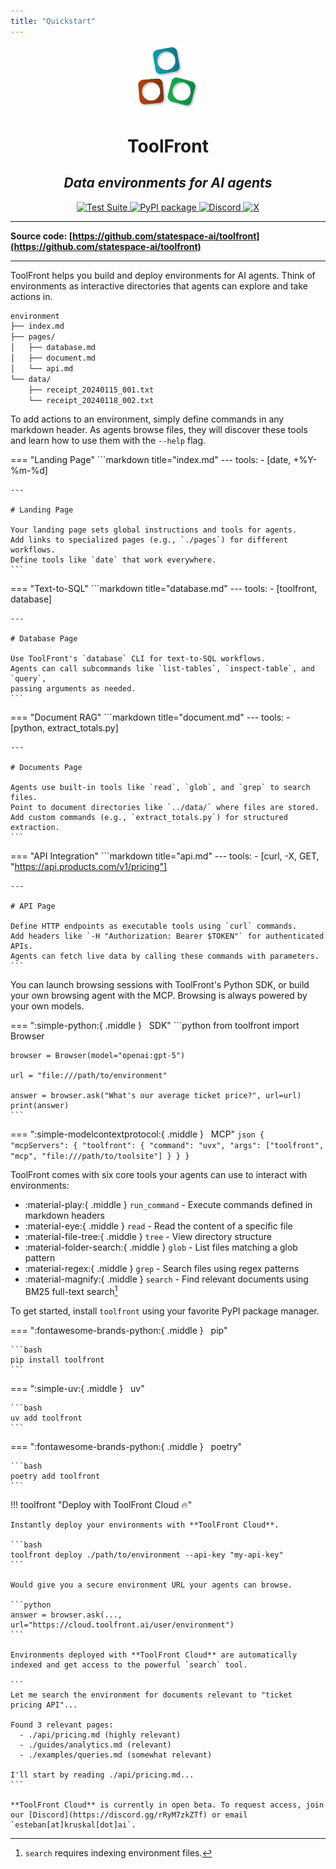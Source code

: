 ```yaml
---
title: "Quickstart"
---
```


<!-- <style>
.md-content .md-typeset h1 { display: none; }
</style> -->


<p align="center">
  <a href="https://github.com/statespace-ai/toolfront">
    <img src="assets/images/logo.svg" alt="ToolFront" style="width:20%;">
  </a>
</p>
<div align="center">
    <h1><b>ToolFront</b></h1>
    <h2><em>Data environments for AI agents</em></h2>
</div>
<p align="center">
<a href="https://github.com/statespace-ai/toolfront/actions/workflows/test.yml" target="_blank">
    <img src="https://github.com/statespace-ai/toolfront/actions/workflows/test.yml/badge.svg" alt="Test Suite">
</a>
<a href="https://pypi.org/project/toolfront/" target="_blank">
    <img src="https://img.shields.io/pypi/v/toolfront?color=%2334D058&label=pypi%20package" alt="PyPI package">
</a>
<a href="https://discord.gg/rRyM7zkZTf" target="_blank">
    <img src="https://img.shields.io/discord/1323415085011701870?label=Discord&logo=discord&logoColor=white&style=flat-square" alt="Discord">
</a>
<a href="https://x.com/statespace_ai" target="_blank">
    <img src="https://img.shields.io/badge/Statespace-black?style=flat-square&logo=x&logoColor=white" alt="X">
</a>
</p>

---

**Source code: [https://github.com/statespace-ai/toolfront](https://github.com/statespace-ai/toolfront)**

---

ToolFront helps you build and deploy environments for AI agents. Think of environments as interactive directories that agents can explore and take actions in.


```markdown
environment
├── index.md
├── pages/
│   ├── database.md
│   ├── document.md
│   └── api.md
└── data/
    ├── receipt_20240115_001.txt
    └── receipt_20240118_002.txt
```

To add actions to an environment, simply define commands in any markdown header. As agents browse files, they will discover these tools and learn how to use them with the `--help` flag.

=== "Landing Page"
    ```markdown title="index.md"
    ---
    tools:
      - [date, +%Y-%m-%d]

    ---

    # Landing Page

    Your landing page sets global instructions and tools for agents.
    Add links to specialized pages (e.g., `./pages`) for different workflows.
    Define tools like `date` that work everywhere.
    ```

=== "Text-to-SQL"
    ```markdown title="database.md"
    ---
    tools:
      - [toolfront, database]

    ---

    # Database Page

    Use ToolFront's `database` CLI for text-to-SQL workflows.
    Agents can call subcommands like `list-tables`, `inspect-table`, and `query`,
    passing arguments as needed.
    ```

=== "Document RAG"
    ```markdown title="document.md"
    ---
    tools:
      - [python, extract_totals.py]

    ---

    # Documents Page

    Agents use built-in tools like `read`, `glob`, and `grep` to search files.
    Point to document directories like `../data/` where files are stored.
    Add custom commands (e.g., `extract_totals.py`) for structured extraction.
    ```

=== "API Integration"
    ```markdown title="api.md"
    ---
    tools:
      - [curl, -X, GET, "https://api.products.com/v1/pricing"]
    
    ---

    # API Page

    Define HTTP endpoints as executable tools using `curl` commands.
    Add headers like `-H "Authorization: Bearer $TOKEN"` for authenticated APIs.
    Agents can fetch live data by calling these commands with parameters.
    ```

You can launch browsing sessions with ToolFront's Python SDK, or build your own browsing agent with the MCP. Browsing is always powered by your own models.

=== ":simple-python:{ .middle } &nbsp; SDK"
    ```python
    from toolfront import Browser

    browser = Browser(model="openai:gpt-5")

    url = "file:///path/to/environment"

    answer = browser.ask("What's our average ticket price?", url=url)
    print(answer)
    ```


=== ":simple-modelcontextprotocol:{ .middle } &nbsp; MCP"
    ```json
    {
      "mcpServers": {
        "toolfront": {
          "command": "uvx",
          "args": ["toolfront", "mcp", "file:///path/to/toolsite"]
        }
      }
    }
    ```

ToolFront comes with six core tools your agents can use to interact with environments:

- :material-play:{ .middle } `run_command` - Execute commands defined in markdown headers
- :material-eye:{ .middle } `read` - Read the content of a specific file
- :material-file-tree:{ .middle } `tree` - View directory structure
- :material-folder-search:{ .middle } `glob` - List files matching a glob pattern
- :material-regex:{ .middle } `grep` - Search files using regex patterns
- :material-magnify:{ .middle } `search` - Find relevant documents using BM25 full-text search[^1]

[^1]: `search` requires indexing environment files.

To get started, install `toolfront` using your favorite PyPI package manager.

=== ":fontawesome-brands-python:{ .middle } &nbsp; pip"

    ```bash
    pip install toolfront
    ```

=== ":simple-uv:{ .middle } &nbsp; uv"

    ```bash
    uv add toolfront
    ```

=== ":fontawesome-brands-python:{ .middle } &nbsp; poetry"

    ```bash
    poetry add toolfront
    ```


!!! toolfront "Deploy with ToolFront Cloud 🔥"

    Instantly deploy your environments with **ToolFront Cloud**.
    
    ```bash
    toolfront deploy ./path/to/environment --api-key "my-api-key"
    ```
    
    Would give you a secure environment URL your agents can browse.

    ```python
    answer = browser.ask(..., url="https://cloud.toolfront.ai/user/environment")
    ```

    Environments deployed with **ToolFront Cloud** are automatically indexed and get access to the powerful `search` tool.

    ```
    Let me search the environment for documents relevant to "ticket pricing API"...

    Found 3 relevant pages:
      - ./api/pricing.md (highly relevant)
      - ./guides/analytics.md (relevant)
      - ./examples/queries.md (somewhat relevant)

    I'll start by reading ./api/pricing.md...
    ```

    **ToolFront Cloud** is currently in open beta. To request access, join our [Discord](https://discord.gg/rRyM7zkZTf) or email `esteban[at]kruskal[dot]ai`.